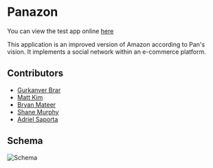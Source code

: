 # Panazon

You can view the test app online [here](https://panazon.herokuapp.com/)

This application is an improved version of Amazon according to Pan's vision. It implements a social network within an e-commerce platform.

## Contributors

- [Gurkanver Brar](https://github.com/GBrar)
- [Matt Kim](https://github.com/kimm5294)
- [Bryan Mateer](https://github.com/Bryanxm19)
- [Shane Murphy](https://github.com/slipnslide)
- [Adriel Saporta](https://github.com/ASaporta)

## Schema

![Schema](https://d3vv6lp55qjaqc.cloudfront.net/items/1M202w2U2t3W3e0t0W1c/Image%202017-05-10%20at%204.15.17%20PM.png)
